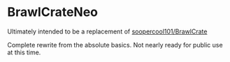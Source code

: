 # BrawlCrateNeo
Ultimately intended to be a replacement of [soopercool101/BrawlCrate](https://github.com/soopercool101/BrawlCrate)

Complete rewrite from the absolute basics. Not nearly ready for public use at this time.
